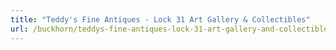 ```yaml
---
title: "Teddy's Fine Antiques - Lock 31 Art Gallery & Collectibles"
url: /buckhorn/teddys-fine-antiques-lock-31-art-gallery-and-collectibles/
---
```

